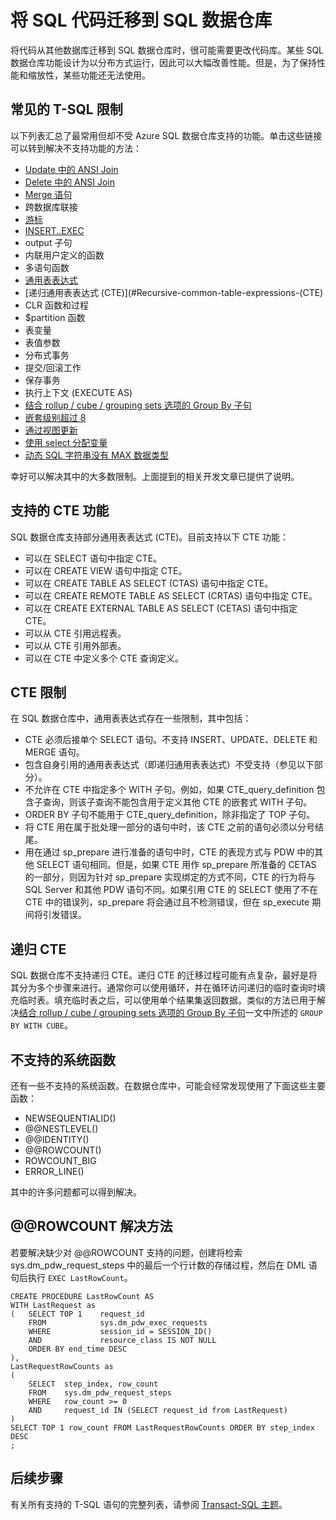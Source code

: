 <properties
    pageTitle="将 SQL 代码迁移到 SQL 数据仓库 | Azure"
    description="有关在开发解决方案时将 SQL 代码迁移到 Azure SQL 数据仓库的技巧。"
    services="sql-data-warehouse"
    documentationcenter="NA"
    author="jrowlandjones"
    manager="jhubbard"
    editor="" />
<tags
    ms.assetid="19c252a3-0e41-4eec-9d3e-09a68c7e7add"
    ms.service="sql-data-warehouse"
    ms.devlang="NA"
    ms.topic="article"
    ms.tgt_pltfrm="NA"
    ms.workload="data-services"
    ms.date="01/30/2017"
    wacn.date="03/20/2017"
    ms.author="jrj;barbkess" />

# 将 SQL 代码迁移到 SQL 数据仓库

将代码从其他数据库迁移到 SQL 数据仓库时，很可能需要更改代码库。某些 SQL 数据仓库功能设计为以分布方式运行，因此可以大幅改善性能。但是，为了保持性能和缩放性，某些功能还无法使用。

## 常见的 T-SQL 限制

以下列表汇总了最常用但却不受 Azure SQL 数据仓库支持的功能。单击这些链接可以转到解决不支持功能的方法：

* [Update 中的 ANSI Join][ANSI joins on updates]
* [Delete 中的 ANSI Join][ANSI joins on deletes]
* [Merge 语句][merge statement]
* 跨数据库联接
* [游标][cursors]
* [INSERT..EXEC][INSERT..EXEC]
* output 子句
* 内联用户定义的函数
* 多语句函数
* [通用表表达式](#common-table-expressions)
* [递归通用表表达式 (CTE)](#Recursive-common-table-expressions-(CTE)
* CLR 函数和过程
* $partition 函数
* 表变量
* 表值参数
* 分布式事务
* 提交/回滚工作
* 保存事务
* 执行上下文 (EXECUTE AS)
* [结合 rollup / cube / grouping sets 选项的 Group By 子句][group by clause with rollup / cube / grouping sets options]
* [嵌套级别超过 8][nesting levels beyond 8]
* [通过视图更新][updating through views]
* [使用 select 分配变量][use of select for variable assignment]
* [动态 SQL 字符串没有 MAX 数据类型][no MAX data type for dynamic SQL strings]

幸好可以解决其中的大多数限制。上面提到的相关开发文章已提供了说明。

## <a id="common-table-expressions"></a>支持的 CTE 功能
SQL 数据仓库支持部分通用表表达式 (CTE)。目前支持以下 CTE 功能：

* 可以在 SELECT 语句中指定 CTE。
* 可以在 CREATE VIEW 语句中指定 CTE。
* 可以在 CREATE TABLE AS SELECT (CTAS) 语句中指定 CTE。
* 可以在 CREATE REMOTE TABLE AS SELECT (CRTAS) 语句中指定 CTE。
* 可以在 CREATE EXTERNAL TABLE AS SELECT (CETAS) 语句中指定 CTE。
* 可以从 CTE 引用远程表。
* 可以从 CTE 引用外部表。
* 可以在 CTE 中定义多个 CTE 查询定义。

## CTE 限制

在 SQL 数据仓库中，通用表表达式存在一些限制，其中包括：

* CTE 必须后接单个 SELECT 语句。不支持 INSERT、UPDATE、DELETE 和 MERGE 语句。
* 包含自身引用的通用表表达式（即递归通用表表达式）不受支持（参见以下部分）。
* 不允许在 CTE 中指定多个 WITH 子句。例如，如果 CTE\_query\_definition 包含子查询，则该子查询不能包含用于定义其他 CTE 的嵌套式 WITH 子句。
* ORDER BY 子句不能用于 CTE\_query\_definition，除非指定了 TOP 子句。
* 将 CTE 用在属于批处理一部分的语句中时，该 CTE 之前的语句必须以分号结尾。
* 用在通过 sp\_prepare 进行准备的语句中时，CTE 的表现方式与 PDW 中的其他 SELECT 语句相同。但是，如果 CTE 用作 sp\_prepare 所准备的 CETAS 的一部分，则因为针对 sp\_prepare 实现绑定的方式不同，CTE 的行为将与 SQL Server 和其他 PDW 语句不同。如果引用 CTE 的 SELECT 使用了不在 CTE 中的错误列，sp\_prepare 将会通过且不检测错误，但在 sp\_execute 期间将引发错误。

## 递归 CTE

SQL 数据仓库不支持递归 CTE。递归 CTE 的迁移过程可能有点复杂，最好是将其分为多个步骤来进行。通常你可以使用循环，并在循环访问递归的临时查询时填充临时表。填充临时表之后，可以使用单个结果集返回数据。类似的方法已用于解决[结合 rollup / cube / grouping sets 选项的 Group By 子句][group by clause with rollup / cube / grouping sets options]一文中所述的 `GROUP BY WITH CUBE`。

## 不支持的系统函数

还有一些不支持的系统函数。在数据仓库中，可能会经常发现使用了下面这些主要函数：

* NEWSEQUENTIALID()
* @@NESTLEVEL()
* @@IDENTITY()
* @@ROWCOUNT()
* ROWCOUNT\_BIG
* ERROR\_LINE()

其中的许多问题都可以得到解决。

## @@ROWCOUNT 解决方法

若要解决缺少对 @@ROWCOUNT 支持的问题，创建将检索 sys.dm\_pdw\_request\_steps 中的最后一个行计数的存储过程，然后在 DML 语句后执行 `EXEC LastRowCount`。


    CREATE PROCEDURE LastRowCount AS
    WITH LastRequest as 
    (   SELECT TOP 1    request_id
        FROM            sys.dm_pdw_exec_requests
        WHERE           session_id = SESSION_ID()
        AND             resource_class IS NOT NULL
        ORDER BY end_time DESC
    ),
    LastRequestRowCounts as
    (
        SELECT  step_index, row_count
        FROM    sys.dm_pdw_request_steps
        WHERE   row_count >= 0
        AND     request_id IN (SELECT request_id from LastRequest)
    )
    SELECT TOP 1 row_count FROM LastRequestRowCounts ORDER BY step_index DESC
    ;


## 后续步骤
有关所有支持的 T-SQL 语句的完整列表，请参阅 [Transact-SQL 主题][Transact-SQL topics]。

<!--Image references-->

<!--Article references-->
[ANSI joins on updates]: /documentation/articles/sql-data-warehouse-develop-ctas/#ansi-join-replacement-for-update-statements
[ANSI joins on deletes]: /documentation/articles/sql-data-warehouse-develop-ctas/#ansi-join-replacement-for-delete-statements
[merge statement]: /documentation/articles/sql-data-warehouse-develop-ctas/#replace-merge-statements
[INSERT..EXEC]: /documentation/articles/sql-data-warehouse-tables-temporary/#modularizing-code
[Transact-SQL topics]: /documentation/articles/sql-data-warehouse-reference-tsql-statements/

[cursors]: /documentation/articles/sql-data-warehouse-develop-loops/
[group by clause with rollup / cube / grouping sets options]: /documentation/articles/sql-data-warehouse-develop-group-by-options/
[nesting levels beyond 8]: /documentation/articles/sql-data-warehouse-develop-transactions/
[updating through views]: /documentation/articles/sql-data-warehouse-develop-views/
[use of select for variable assignment]: /documentation/articles/sql-data-warehouse-develop-variable-assignment/
[no MAX data type for dynamic SQL strings]: /documentation/articles/sql-data-warehouse-develop-dynamic-sql/

<!--MSDN references-->

<!--Other Web references-->

<!---HONumber=Mooncake_0313_2017-->
<!--Update_Description:update meta properties,wording update-->